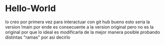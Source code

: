 # Hello-World
lo creo por primera vez para interactuar con git hub
bueno esto seria la version !main por ende es consecuente a la version original pero no es la original por que lo ideal es modificarla de la mejor manera posible probando distintas "ramas" por asi decirlo
